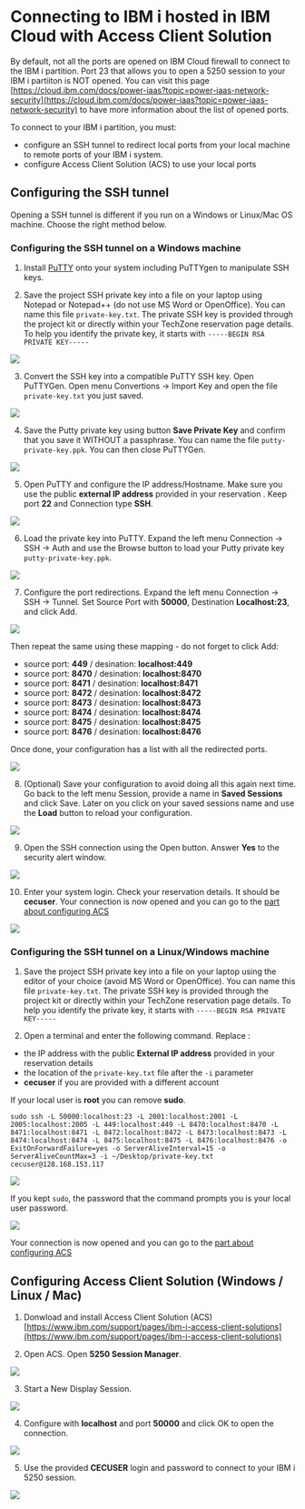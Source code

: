 # Connecting to IBM i hosted in IBM Cloud with Access Client Solution

By default, not all the ports are opened on IBM Cloud firewall to connect to the IBM i partition. Port 23 that allows you to open a 5250 session to your IBM i partiiton is NOT opened.
You can visit this page [https://cloud.ibm.com/docs/power-iaas?topic=power-iaas-network-security](https://cloud.ibm.com/docs/power-iaas?topic=power-iaas-network-security) to have more information about the list of opened ports.


To connect to your IBM i partition, you must:
- configure an SSH tunnel to redirect local ports from your local machine to remote ports of your IBM i system.
- configure Access Client Solution (ACS) to use your local ports


## Configuring the SSH tunnel

Opening a SSH tunnel is different if you run on a Windows or Linux/Mac OS machine. Choose the right method below.

### Configuring the SSH tunnel on a Windows machine

1. Install [PuTTY](https://www.putty.org/) onto your system including PuTTYgen to manipulate SSH keys.

2. Save the project SSH private key into a file on your laptop using Notepad or Notepad++ (do not use MS Word or OpenOffice). You can name this file `private-key.txt`. The private SSH key is provided through the project kit or directly within your TechZone reservation page details. To help you identify the private key, it starts with `-----BEGIN RSA PRIVATE KEY-----`

![](images/privatekey-notepad.png)

3. Convert the SSH key into a compatible PuTTY SSH key. Open PuTTYGen. Open menu Convertions -> Import Key and open the file `private-key.txt` you just saved.

![](images/puttygen-import.png)

4. Save the Putty private key using button **Save Private Key** and confirm that you save it WITHOUT a passphrase. You can name the file `putty-private-key.ppk`. You can then close PuTTYGen.

![](images/puttygen-save.png)

5. Open PuTTY and configure the IP address/Hostname. Make sure you use the public **external IP address** provided in your reservation .
Keep port **22** and Connection type **SSH**.

![](images/putty-session.png)

6. Load the private key into PuTTY. Expand the left menu Connection -> SSH -> Auth and use the Browse button to load your Putty private key `putty-private-key.ppk`.

![](images/putty-load-key.png)

7. Configure the port redirections. Expand the left menu Connection -> SSH -> Tunnel. Set Source Port with **50000**, Destination **Localhost:23**, and click Add. 

![](images/putty-conf-port.png)

Then repeat the same using these mapping - do not forget to click Add:
- source port: **449** / desination: **localhost:449**
- source port: **8470** / desination: **localhost:8470**
- source port: **8471** / desination: **localhost:8471**
- source port: **8472** / desination: **localhost:8472**
- source port: **8473** / desination: **localhost:8473**
- source port: **8474** / desination: **localhost:8474**
- source port: **8475** / desination: **localhost:8475**
- source port: **8476** / desination: **localhost:8476**

Once done, your configuration has a list with all the redirected ports.

![](images/putty-conf-all-ports.png)

8. (Optional) Save your configuration to avoid doing all this again next time. Go back to the left menu Session, provide a name in **Saved Sessions** and click Save. Later on you click on your saved sessions name and use the **Load** button to reload your configuration.

![](images/putty-save.png)

9. Open the SSH connection using the Open button. Answer **Yes** to the security alert window.

![](images/putty-security.png)

10. Enter your system login. Check your reservation details. It should be **cecuser**.
Your connection is now opened and you can go to the [part about configuring ACS](#configuring-access-client-solution-windows--linux--mac)

![](images/putty-user.png)


### Configuring the SSH tunnel on a Linux/Windows machine

1. Save the project SSH private key into a file on your laptop using the editor of your choice (avoid MS Word or OpenOffice). You can name this file `private-key.txt`. The private SSH key is provided through the project kit or directly within your TechZone reservation page details. To help you identify the private key, it starts with `-----BEGIN RSA PRIVATE KEY-----`

2. Open a terminal and enter the following command. Replace :
- the IP address with the public **External IP address** provided in your reservation details
- the location of the `private-key.txt` file after the `-i` parameter
- **cecuser** if you are provided with a different account

If your local user is **root** you can remove **sudo**.

```shell
sudo ssh -L 50000:localhost:23 -L 2001:localhost:2001 -L 2005:localhost:2005 -L 449:localhost:449 -L 8470:localhost:8470 -L 8471:localhost:8471 -L 8472:localhost:8472 -L 8473:localhost:8473 -L 8474:localhost:8474 -L 8475:localhost:8475 -L 8476:localhost:8476 -o ExitOnForwardFailure=yes -o ServerAliveInterval=15 -o ServerAliveCountMax=3 -i ~/Desktop/private-key.txt cecuser@128.168.153.117
```

![](images/terminal-sudo.png)

If you kept `sudo`, the password that the command prompts you is your local user password.

![](images/terminal-done.png)

Your connection is now opened and you can go to the [part about configuring ACS](#configuring-access-client-solution-windows--linux--mac)


## Configuring Access Client Solution (Windows / Linux / Mac)

1. Donwload and install Access Client Solution (ACS) [https://www.ibm.com/support/pages/ibm-i-access-client-solutions](https://www.ibm.com/support/pages/ibm-i-access-client-solutions)

2. Open ACS. Open **5250 Session Manager**.

![](images/acs-sesssion-manager.png)

3. Start a New Display Session.

![](images/acs-new-display.png)

4. Configure with **localhost** and port **50000** and click OK to open the connection.

![](images/acs-session-configure.png)

5. Use the provided **CECUSER** login and password to connect to your IBM i 5250 session.

![](images/acs-connect.png)